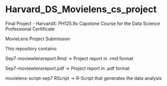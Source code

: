# Harvard_DS_Movielens_cs_project

Final Project - HarvardX: PH125.9x Capstone Course for the Data Science Professional Certificate

MovieLens Project Submission

This repository contains:

Sep7-moviewlensreport.Rmd -> Project report in .rmd format

Sep7-moviewlensreport.pdf -> Project report in .pdf format

movielens-script-sep7 RScript -> R-Script that generates the data analysis
